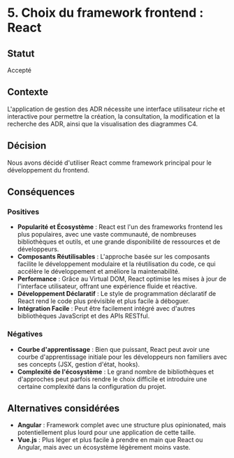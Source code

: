 # 5. Choix du framework frontend : React

## Statut
Accepté

## Contexte
L'application de gestion des ADR nécessite une interface utilisateur riche et interactive pour permettre la création, la consultation, la modification et la recherche des ADR, ainsi que la visualisation des diagrammes C4.

## Décision
Nous avons décidé d'utiliser React comme framework principal pour le développement du frontend.

## Conséquences
### Positives
* **Popularité et Écosystème** : React est l'un des frameworks frontend les plus populaires, avec une vaste communauté, de nombreuses bibliothèques et outils, et une grande disponibilité de ressources et de développeurs.
* **Composants Réutilisables** : L'approche basée sur les composants facilite le développement modulaire et la réutilisation du code, ce qui accélère le développement et améliore la maintenabilité.
* **Performance** : Grâce au Virtual DOM, React optimise les mises à jour de l'interface utilisateur, offrant une expérience fluide et réactive.
* **Développement Déclaratif** : Le style de programmation déclaratif de React rend le code plus prévisible et plus facile à déboguer.
* **Intégration Facile** : Peut être facilement intégré avec d'autres bibliothèques JavaScript et des APIs RESTful.

### Négatives
* **Courbe d'apprentissage** : Bien que puissant, React peut avoir une courbe d'apprentissage initiale pour les développeurs non familiers avec ses concepts (JSX, gestion d'état, hooks).
* **Complexité de l'écosystème** : Le grand nombre de bibliothèques et d'approches peut parfois rendre le choix difficile et introduire une certaine complexité dans la configuration du projet.

## Alternatives considérées
* **Angular** : Framework complet avec une structure plus opinionated, mais potentiellement plus lourd pour une application de cette taille.
* **Vue.js** : Plus léger et plus facile à prendre en main que React ou Angular, mais avec un écosystème légèrement moins vaste.


